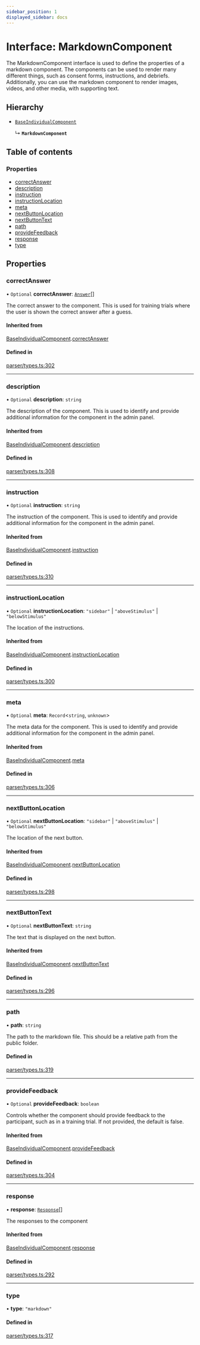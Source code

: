 ```yaml
---
sidebar_position: 1
displayed_sidebar: docs
---
```


# Interface: MarkdownComponent

The MarkdownComponent interface is used to define the properties of a markdown component. The components can be used to render many different things, such as consent forms, instructions, and debriefs. Additionally, you can use the markdown component to render images, videos, and other media, with supporting text.

## Hierarchy

- [`BaseIndividualComponent`](BaseIndividualComponent.md)

  ↳ **`MarkdownComponent`**

## Table of contents

### Properties

- [correctAnswer](MarkdownComponent.md#correctanswer)
- [description](MarkdownComponent.md#description)
- [instruction](MarkdownComponent.md#instruction)
- [instructionLocation](MarkdownComponent.md#instructionlocation)
- [meta](MarkdownComponent.md#meta)
- [nextButtonLocation](MarkdownComponent.md#nextbuttonlocation)
- [nextButtonText](MarkdownComponent.md#nextbuttontext)
- [path](MarkdownComponent.md#path)
- [provideFeedback](MarkdownComponent.md#providefeedback)
- [response](MarkdownComponent.md#response)
- [type](MarkdownComponent.md#type)

## Properties

### correctAnswer

• `Optional` **correctAnswer**: [`Answer`](Answer.md)[]

The correct answer to the component. This is used for training trials where the user is shown the correct answer after a guess.

#### Inherited from

[BaseIndividualComponent](BaseIndividualComponent.md).[correctAnswer](BaseIndividualComponent.md#correctanswer)

#### Defined in

[parser/types.ts:302](https://github.com/revisit-studies/study/blob/4b1bc13/src/parser/types.ts#L302)

___

### description

• `Optional` **description**: `string`

The description of the component. This is used to identify and provide additional information for the component in the admin panel.

#### Inherited from

[BaseIndividualComponent](BaseIndividualComponent.md).[description](BaseIndividualComponent.md#description)

#### Defined in

[parser/types.ts:308](https://github.com/revisit-studies/study/blob/4b1bc13/src/parser/types.ts#L308)

___

### instruction

• `Optional` **instruction**: `string`

The instruction of the component. This is used to identify and provide additional information for the component in the admin panel.

#### Inherited from

[BaseIndividualComponent](BaseIndividualComponent.md).[instruction](BaseIndividualComponent.md#instruction)

#### Defined in

[parser/types.ts:310](https://github.com/revisit-studies/study/blob/4b1bc13/src/parser/types.ts#L310)

___

### instructionLocation

• `Optional` **instructionLocation**: ``"sidebar"`` \| ``"aboveStimulus"`` \| ``"belowStimulus"``

The location of the instructions.

#### Inherited from

[BaseIndividualComponent](BaseIndividualComponent.md).[instructionLocation](BaseIndividualComponent.md#instructionlocation)

#### Defined in

[parser/types.ts:300](https://github.com/revisit-studies/study/blob/4b1bc13/src/parser/types.ts#L300)

___

### meta

• `Optional` **meta**: `Record`\<`string`, `unknown`\>

The meta data for the component. This is used to identify and provide additional information for the component in the admin panel.

#### Inherited from

[BaseIndividualComponent](BaseIndividualComponent.md).[meta](BaseIndividualComponent.md#meta)

#### Defined in

[parser/types.ts:306](https://github.com/revisit-studies/study/blob/4b1bc13/src/parser/types.ts#L306)

___

### nextButtonLocation

• `Optional` **nextButtonLocation**: ``"sidebar"`` \| ``"aboveStimulus"`` \| ``"belowStimulus"``

The location of the next button.

#### Inherited from

[BaseIndividualComponent](BaseIndividualComponent.md).[nextButtonLocation](BaseIndividualComponent.md#nextbuttonlocation)

#### Defined in

[parser/types.ts:298](https://github.com/revisit-studies/study/blob/4b1bc13/src/parser/types.ts#L298)

___

### nextButtonText

• `Optional` **nextButtonText**: `string`

The text that is displayed on the next button.

#### Inherited from

[BaseIndividualComponent](BaseIndividualComponent.md).[nextButtonText](BaseIndividualComponent.md#nextbuttontext)

#### Defined in

[parser/types.ts:296](https://github.com/revisit-studies/study/blob/4b1bc13/src/parser/types.ts#L296)

___

### path

• **path**: `string`

The path to the markdown file. This should be a relative path from the public folder.

#### Defined in

[parser/types.ts:319](https://github.com/revisit-studies/study/blob/4b1bc13/src/parser/types.ts#L319)

___

### provideFeedback

• `Optional` **provideFeedback**: `boolean`

Controls whether the component should provide feedback to the participant, such as in a training trial. If not provided, the default is false.

#### Inherited from

[BaseIndividualComponent](BaseIndividualComponent.md).[provideFeedback](BaseIndividualComponent.md#providefeedback)

#### Defined in

[parser/types.ts:304](https://github.com/revisit-studies/study/blob/4b1bc13/src/parser/types.ts#L304)

___

### response

• **response**: [`Response`](../modules.md#response)[]

The responses to the component

#### Inherited from

[BaseIndividualComponent](BaseIndividualComponent.md).[response](BaseIndividualComponent.md#response)

#### Defined in

[parser/types.ts:292](https://github.com/revisit-studies/study/blob/4b1bc13/src/parser/types.ts#L292)

___

### type

• **type**: ``"markdown"``

#### Defined in

[parser/types.ts:317](https://github.com/revisit-studies/study/blob/4b1bc13/src/parser/types.ts#L317)
